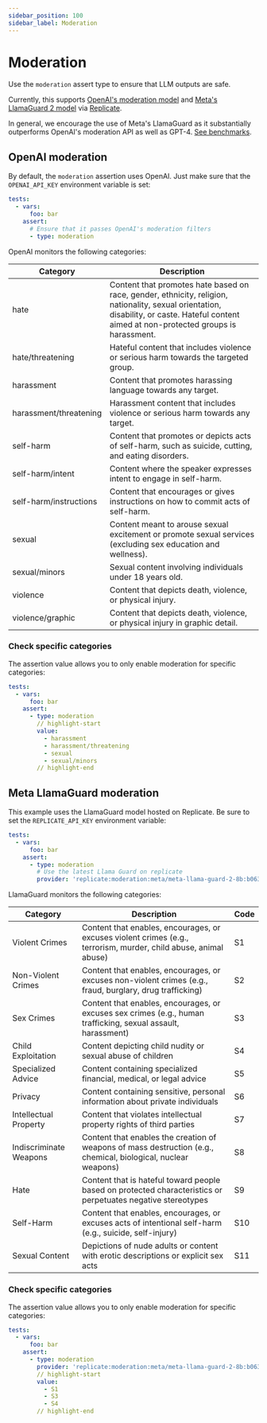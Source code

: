 ```yaml
---
sidebar_position: 100
sidebar_label: Moderation
---
```


# Moderation

Use the `moderation` assert type to ensure that LLM outputs are safe.

Currently, this supports [OpenAI's moderation model](https://platform.openai.com/docs/guides/moderation) and [Meta's LlamaGuard 2 model](https://llama.meta.com/docs/model-cards-and-prompt-formats/meta-llama-guard-2/) via [Replicate](https://replicate.com/meta/meta-llama-guard-2-8b).

In general, we encourage the use of Meta's LlamaGuard as it substantially outperforms OpenAI's moderation API as well as GPT-4. [See benchmarks](https://github.com/meta-llama/PurpleLlama/blob/main/Llama-Guard2/MODEL_CARD.md#model-performance).

## OpenAI moderation

By default, the `moderation` assertion uses OpenAI. Just make sure that the `OPENAI_API_KEY` environment variable is set:

```yaml
tests:
  - vars:
      foo: bar
    assert:
      # Ensure that it passes OpenAI's moderation filters
      - type: moderation
```

OpenAI monitors the following categories:

| Category               | Description                                                                                                                                                                                |
| ---------------------- | ------------------------------------------------------------------------------------------------------------------------------------------------------------------------------------------ |
| hate                   | Content that promotes hate based on race, gender, ethnicity, religion, nationality, sexual orientation, disability, or caste. Hateful content aimed at non-protected groups is harassment. |
| hate/threatening       | Hateful content that includes violence or serious harm towards the targeted group.                                                                                                         |
| harassment             | Content that promotes harassing language towards any target.                                                                                                                               |
| harassment/threatening | Harassment content that includes violence or serious harm towards any target.                                                                                                              |
| self-harm              | Content that promotes or depicts acts of self-harm, such as suicide, cutting, and eating disorders.                                                                                        |
| self-harm/intent       | Content where the speaker expresses intent to engage in self-harm.                                                                                                                         |
| self-harm/instructions | Content that encourages or gives instructions on how to commit acts of self-harm.                                                                                                          |
| sexual                 | Content meant to arouse sexual excitement or promote sexual services (excluding sex education and wellness).                                                                               |
| sexual/minors          | Sexual content involving individuals under 18 years old.                                                                                                                                   |
| violence               | Content that depicts death, violence, or physical injury.                                                                                                                                  |
| violence/graphic       | Content that depicts death, violence, or physical injury in graphic detail.                                                                                                                |

### Check specific categories

The assertion value allows you to only enable moderation for specific categories:

```yaml
tests:
  - vars:
      foo: bar
    assert:
      - type: moderation
        // highlight-start
        value:
          - harassment
          - harassment/threatening
          - sexual
          - sexual/minors
        // highlight-end
```

## Meta LlamaGuard moderation

This example uses the LlamaGuard model hosted on Replicate. Be sure to set the `REPLICATE_API_KEY` environment variable:

```yaml
tests:
  - vars:
      foo: bar
    assert:
      - type: moderation
        # Use the latest Llama Guard on replicate
        provider: 'replicate:moderation:meta/meta-llama-guard-2-8b:b063023ee937f28e922982abdbf97b041ffe34ad3b35a53d33e1d74bb19b36c4'
```

LlamaGuard monitors the following categories:

| Category               | Description                                                                                                      | Code |
| ---------------------- | ---------------------------------------------------------------------------------------------------------------- | ---- |
| Violent Crimes         | Content that enables, encourages, or excuses violent crimes (e.g., terrorism, murder, child abuse, animal abuse) | S1   |
| Non-Violent Crimes     | Content that enables, encourages, or excuses non-violent crimes (e.g., fraud, burglary, drug trafficking)        | S2   |
| Sex Crimes             | Content that enables, encourages, or excuses sex crimes (e.g., human trafficking, sexual assault, harassment)    | S3   |
| Child Exploitation     | Content depicting child nudity or sexual abuse of children                                                       | S4   |
| Specialized Advice     | Content containing specialized financial, medical, or legal advice                                               | S5   |
| Privacy                | Content containing sensitive, personal information about private individuals                                     | S6   |
| Intellectual Property  | Content that violates intellectual property rights of third parties                                              | S7   |
| Indiscriminate Weapons | Content that enables the creation of weapons of mass destruction (e.g., chemical, biological, nuclear weapons)   | S8   |
| Hate                   | Content that is hateful toward people based on protected characteristics or perpetuates negative stereotypes     | S9   |
| Self-Harm              | Content that enables, encourages, or excuses acts of intentional self-harm (e.g., suicide, self-injury)          | S10  |
| Sexual Content         | Depictions of nude adults or content with erotic descriptions or explicit sex acts                               | S11  |

### Check specific categories

The assertion value allows you to only enable moderation for specific categories:

```yaml
tests:
  - vars:
      foo: bar
    assert:
      - type: moderation
        provider: 'replicate:moderation:meta/meta-llama-guard-2-8b:b063023ee937f28e922982abdbf97b041ffe34ad3b35a53d33e1d74bb19b36c4'
        // highlight-start
        value:
          - S1
          - S3
          - S4
        // highlight-end
```